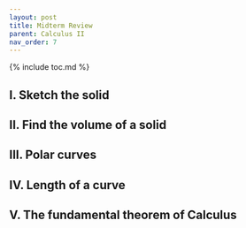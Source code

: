 ```yaml
---
layout: post
title: Midterm Review
parent: Calculus II
nav_order: 7
---
```


{% include toc.md %}

## I. Sketch the solid

## II. Find the volume of a solid

## III. Polar curves

## IV. Length of a curve

## V. The fundamental theorem of Calculus

